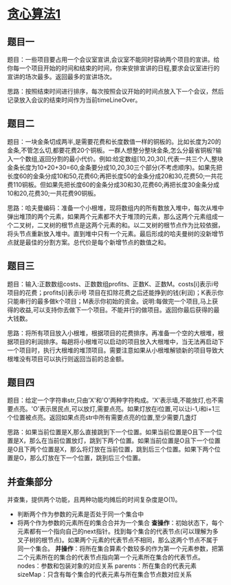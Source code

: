 # [贪心算法1](https://www.bilibili.com/video/BV1PFvYe1Ea9)

## 题目一

题目：一些项目要占用一个会议室宣讲,会议室不能同时容纳两个项目的宣讲。给你每一个项目开始的时间和结束的时间，你来安排宣讲的日程,要求会议室进行的宣讲的场次最多。返回最多的宣讲场次。

思路：按照结束时间进行排序，每次按照会议开始的时间点放入下一个会议，然后记录放入会议的结束时间作为当前timeLineOver。

## 题目二

题目：一块金条切成两半,是需要花费和长度数值一样的铜板的。比如长度为20的金条,不管怎么切,都要花费20个铜板。一群人想整分整块金条,怎么分最省铜板?输入一个数组,返回分割的最小代价。例如:给定数组\[10,20,30\],代表一共三个人,整块金条长度为10+20+30=60,金条要分成10,20,30三个部分(不考虑顺序)。如果先把长度60的金条分成10和50,花费60;再把长度50的金条分成20和30,花费50;一共花费110铜板。但如果先把长度60的金条分成30和30,花费60;再把长度30金条分成10和20,花费30;一共花费90铜板。

思路：哈夫曼编码：准备一个小根堆，现将数组内的所有数放入堆中，每次从堆中弹出堆顶的两个元素，如果两个元素都不大于堆顶的元素，那么这两个元素组成一个二叉树，二叉树的根节点是这两个元素的和。以二叉树的根节点作为比较依据，将头节点重新放入堆中。直到堆中只有一个元素。最后形成的哈夫曼树的没新增节点就是最佳的分割方案。总代价是每个新增节点的数值之和。

## 题目三

题目：输入:正数数组costs、正数数组profits、正数K、正数M。costs\[i\]表示i号项目的花费；profits\[i\]表示i号 项目在扣除花费之后还能挣到的钱(利润)；K表示你只能串行的最多做k个项目；M表示你初始的资金。说明:每做完一个项目,马上获得的收益,可以支持你去做下一个项目。不能并行的做项目。返回你最后获得的最大钱数。

思路：将所有项目放入小根堆，根据项目的花费排序。再准备一个空的大根堆，根据项目的利润排序。每趟将小根堆可以启动的项目放入大根堆中，当无法再启动下一个项目时，执行大根堆的堆顶项目。需要注意如果从小根堆解锁新的项目导致大根堆没有项目可以执行则返回当前的总金额。

## 题目四

题目：给定一个字符串str,只由'X'和'O'两种字符构成。'X'表示墙,不能放灯,也不需要点亮。'O'表示居民点,可以放灯,需要点亮。如果灯放在i位置,可以让i-1,i和i+1三个位置被点亮。返回如果点亮str中所有需要点亮的位置,至少需要几盏灯

思路：如果当前位置是X,那么直接跳到下一个位置。如果当前位置是O且下一个位置是X，那么在当前位置放灯，跳到下两个位置。如果当前位置是O且下一个位置是O且下两个位置是X，那么将灯放在当前位置，跳到后三个位置。如果下两个位置是O，那么灯放在下一个位置，跳到后三个位置。

## 并查集部分
并查集，提供两个功能，且两种功能均摊后的时间复杂度是O(1)。
* 判断两个作为参数的元素是否处于同一个集合中
* 将两个作为参数的元素所在的集合合并为一个集合
**查操作**：初始状态下，每个元素都有一个指向自己的next指针。找到每个集合的代表节点(可以理解为多叉子树的根节点)。如果两个元素的代表节点不相同，那么这两个节点不属于同一个集合。
**并操作**：将所在集合算素个数较多的作为第一个元素参数，把第二个元素所在的集合的代表节点指向第一个元素所在集合的代表节点。
nodes：参数和包装对象的对应关系
parents：所在集合的代表元素
sizeMap：只含有每个集合的代表元素与所在集合节点数对应关系